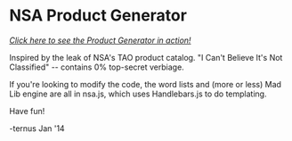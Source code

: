 # NSA Product Generator

*[Click here to see the Product Generator in action!](https://ternus.github.io/nsaproductgenerator/)*

Inspired by the leak of NSA's TAO product catalog. "I Can't Believe It's Not Classified" -- contains 0% top-secret verbiage.

If you're looking to modify the code, the word lists and (more or less) Mad Lib engine are all in nsa.js, which uses Handlebars.js to do templating.

Have fun!

-ternus
Jan '14
